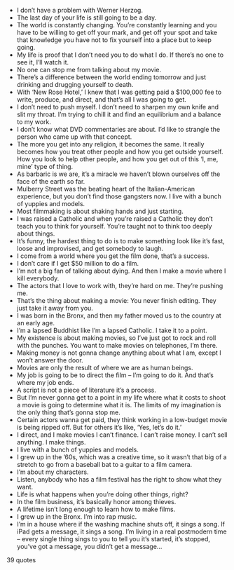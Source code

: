  - I don’t have a problem with Werner Herzog.
 - The last day of your life is still going to be a day.
 - The world is constantly changing. You’re constantly learning and you have to be willing to get off your mark, and get off your spot and take that knowledge you have not to fix yourself into a place but to keep going.
 - My life is proof that I don’t need you to do what I do. If there’s no one to see it, I’ll watch it.
 - No one can stop me from talking about my movie.
 - There’s a difference between the world ending tomorrow and just drinking and drugging yourself to death.
 - With ‘New Rose Hotel,’ I knew that I was getting paid a $100,000 fee to write, produce, and direct, and that’s all I was going to get.
 - I don’t need to push myself. I don’t need to sharpen my own knife and slit my throat. I’m trying to chill it and find an equilibrium and a balance to my work.
 - I don’t know what DVD commentaries are about. I’d like to strangle the person who came up with that concept.
 - The more you get into any religion, it becomes the same. It really becomes how you treat other people and how you get outside yourself. How you look to help other people, and how you get out of this ‘I, me, mine’ type of thing.
 - As barbaric is we are, it’s a miracle we haven’t blown ourselves off the face of the earth so far.
 - Mulberry Street was the beating heart of the Italian-American experience, but you don’t find those gangsters now. I live with a bunch of yuppies and models.
 - Most filmmaking is about shaking hands and just starting.
 - I was raised a Catholic and when you’re raised a Catholic they don’t teach you to think for yourself. You’re taught not to think too deeply about things.
 - It’s funny, the hardest thing to do is to make something look like it’s fast, loose and improvised, and get somebody to laugh.
 - I come from a world where you get the film done, that’s a success.
 - I don’t care if I get $50 million to do a film.
 - I’m not a big fan of talking about dying. And then I make a movie where I kill everybody.
 - The actors that I love to work with, they’re hard on me. They’re pushing me.
 - That’s the thing about making a movie: You never finish editing. They just take it away from you.
 - I was born in the Bronx, and then my father moved us to the country at an early age.
 - I’m a lapsed Buddhist like I’m a lapsed Catholic. I take it to a point.
 - My existence is about making movies, so I’ve just got to rock and roll with the punches. You want to make movies on telephones, I’m there.
 - Making money is not gonna change anything about what I am, except I won’t answer the door.
 - Movies are only the result of where we are as human beings.
 - My job is going to be to direct the film – I’m going to do it. And that’s where my job ends.
 - A script is not a piece of literature it’s a process.
 - But I’m never gonna get to a point in my life where what it costs to shoot a movie is going to determine what it is. The limits of my imagination is the only thing that’s gonna stop me.
 - Certain actors wanna get paid, they think working in a low-budget movie is being ripped off. But for others it’s like, ‘Yes, let’s do it.’
 - I direct, and I make movies I can’t finance. I can’t raise money. I can’t sell anything. I make things.
 - I live with a bunch of yuppies and models.
 - I grew up in the ’60s, which was a creative time, so it wasn’t that big of a stretch to go from a baseball bat to a guitar to a film camera.
 - I’m about my characters.
 - Listen, anybody who has a film festival has the right to show what they want.
 - Life is what happens when you’re doing other things, right?
 - In the film business, it’s basically honor among thieves.
 - A lifetime isn’t long enough to learn how to make films.
 - I grew up in the Bronx. I’m into rap music.
 - I’m in a house where if the washing machine shuts off, it sings a song. If iPad gets a message, it sings a song. I’m living in a real postmodern time – every single thing sings to you to tell you it’s started, it’s stopped, you’ve got a message, you didn’t get a message...

39 quotes